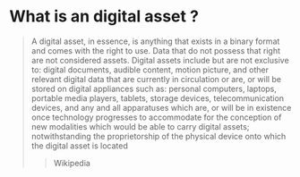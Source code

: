 # What is an digital asset ?


> A digital asset, in essence, is anything that exists in a binary format and comes with the right to use. Data that do not possess that right are not considered assets. Digital assets include but are not exclusive to: digital documents, audible content, motion picture, and other relevant digital data that are currently in circulation or are, or will be stored on digital appliances such as: personal computers, laptops, portable media players, tablets, storage devices, telecommunication devices, and any and all apparatuses which are, or will be in existence once technology progresses to accommodate for the conception of new modalities which would be able to carry digital assets; notwithstanding the proprietorship of the physical device onto which the digital asset is located
> >Wikipedia
